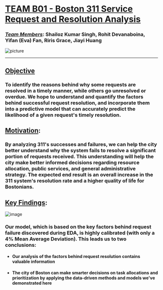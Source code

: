  # **<u>TEAM B01 - Boston 311 Service Request and Resolution Analysis</u>**
### **<u>*Team Members*</u>:** Shailoz Kumar Singh, Rohit Devanaboina, Yifan (Eva) Fan, Riris Grace, Jiayi Huang
![picture](https://www.thedataschool.com.au/wp-content/uploads/2022/01/Featured-picture-1080x265.png)

---



## **<u>Objective</u>**
### To identify the reasons behind why some requests are resolved in a timely manner, while others go unresolved or overdue. We hope to understand and quantify the factors behind successful request resolution, and incorporate them into a predictive model that can accurately predict the likelihood of a given request's timely resolution.

## **<u>Motivation</u>**:  

### By analyzing 311's successes and failures, we can help the city better understand why the system fails to resolve a significant portion of requests received. This understanding will help the city make better informed decisions regarding resource allocation, public services, and general administrative strategy. The expected end result is an overall increase in the 311 system's **resolution rate** and a higher quality of life for Bostonians.

## **<u>Key Findings</u>**:  

![image](https://github.com/d-roho/311_Request_Analysis/assets/52367637/efb6dcfd-5a0e-4c40-bacf-a4d4cffa4534)


### Our model, which is based on the key factors behind request failure discovered during EDA, is highly calibrated (with only a 4% Mean Average Deviation). This leads us to two conclusions:

* #### Our analysis of the factors behind request resolution contains valuable information
* #### The city of Boston can make smarter decisions on task allocations and prioritization by applying the data-driven methods and models we've demonstrated here 
